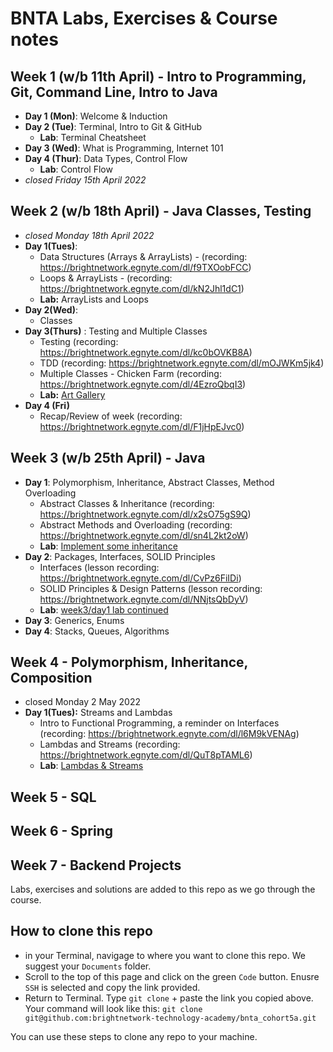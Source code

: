 # BNTA Labs, Exercises & Course notes

## Week 1 (w/b 11th April) - Intro to Programming, Git, Command Line, Intro to Java
- **Day 1 (Mon)**: Welcome & Induction
- **Day 2 (Tue)**: Terminal, Intro to Git & GitHub
    - **Lab**: Terminal Cheatsheet
- **Day 3 (Wed)**: What is Programming, Internet 101
- **Day 4 (Thur)**: Data Types, Control Flow
    - **Lab**: Control Flow
- *closed Friday 15th April 2022*

## Week 2 (w/b 18th April) - Java Classes, Testing
- *closed Monday 18th April 2022*
- **Day 1(Tues)**: 
    - Data Structures (Arrays & ArrayLists) - (recording: https://brightnetwork.egnyte.com/dl/f9TXOobFCC)
    - Loops & ArrayLists - (recording: https://brightnetwork.egnyte.com/dl/kN2Jhl1dC1)
    - **Lab:** ArrayLists and Loops
- **Day 2(Wed)**: 
    - Classes
- **Day 3(Thurs)** : Testing and Multiple Classes
    - Testing (recording: https://brightnetwork.egnyte.com/dl/kc0bOVKB8A)
    - TDD (recording: https://brightnetwork.egnyte.com/dl/mOJWKm5jk4)
    - Multiple Classes - Chicken Farm (recording: https://brightnetwork.egnyte.com/dl/4EzroQbqI3)
    - **Lab:** [Art Gallery](https://github.com/brightnetwork-technology-academy/bnta_cohort5a/tree/main/week_02/day_03/lab-multiple-classes-art-gallery)
- **Day 4 (Fri)**
    - Recap/Review of week (recording: https://brightnetwork.egnyte.com/dl/F1jHpEJvc0)

## Week 3 (w/b 25th April) - Java
- **Day 1**: Polymorphism, Inheritance, Abstract Classes, Method Overloading
    - Abstract Classes & Inheritance (recording: https://brightnetwork.egnyte.com/dl/x2sO75gS9Q)
    - Abstract Methods and Overloading (recording: https://brightnetwork.egnyte.com/dl/sn4L2kt2oW)
    - **Lab**: [Implement some inheritance](https://github.com/brightnetwork-technology-academy/bnta_cohort5a/tree/main/week_03/day_01/lab-polymorphism)
- **Day 2**: Packages, Interfaces, SOLID Principles
    - Interfaces (lesson recording: https://brightnetwork.egnyte.com/dl/CvPz6FiIDi)
    - SOLID Principles & Design Patterns (lesson recording: https://brightnetwork.egnyte.com/dl/NNjtsQbDyV)
    - **Lab**: [week3/day1 lab continued](https://github.com/brightnetwork-technology-academy/bnta_cohort5a/tree/main/week_03/day_01/lab-polymorphism)
- **Day 3**: Generics, Enums
- **Day 4**: Stacks, Queues, Algorithms


## Week 4 - Polymorphism, Inheritance, Composition
- closed Monday 2 May 2022
- **Day 1(Tues):** Streams and Lambdas
    - Intro to Functional Programming, a reminder on Interfaces (recording: https://brightnetwork.egnyte.com/dl/l6M9kVENAg)
    - Lambdas and Streams (recording: https://brightnetwork.egnyte.com/dl/QuT8pTAML6)
    - **Lab**: [Lambdas & Streams](https://github.com/brightnetwork-technology-academy/bnta_cohort5a/tree/main/week_04/day_01/lab-streamapi-CORRECT/start_code_lab_stream_api)

## Week 5 - SQL

## Week 6 - Spring

## Week 7 - Backend Projects



 Labs, exercises and solutions are added to this repo as we go through the course.

 ## How to clone this repo

 - in your Terminal, navigage to where you want to clone this repo. We suggest your `Documents` folder.
 - Scroll to the top of this page and click on the green `Code` button. Enusre `SSH` is selected and copy the link provided.
 - Return to Terminal. Type `git clone` + paste the link you copied above. Your command will look like this:
 `git clone git@github.com:brightnetwork-technology-academy/bnta_cohort5a.git`

 You can use these steps to clone any repo to your machine.

 
